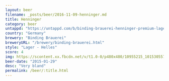 ```yaml
---
layout: beer
filename: _posts/beer/2016-11-09-henninger.md
title: Henninger
category: beer
untappd: "https://untappd.com/b/binding-brauerei-henninger-premium-lager/116616"
country: "Germany"
brewery: "Binding Brauerei"
breweryURL: "/brewery/binding-brauerei.html"
style: "Lager - Helles"
score: 4
img: https://scontent.xx.fbcdn.net/v/t1.0-0/p480x480/10955215_10153055772023745_950968910298192775_n.jpg?oh=18f3af95361dc314fb0f67c5b133cdca&oe=59F85E58
beer-date: "2015-01-29"
desc: "Very bland"
permalink: /beer/:title.html
---
```

